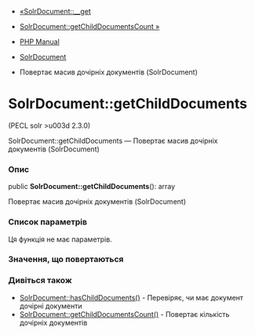 - [«SolrDocument::\_\_get](solrdocument.get.md)
- [SolrDocument::getChildDocumentsCount
»](solrdocument.getchilddocumentscount.md)

- [PHP Manual](index.md)
- [SolrDocument](class.solrdocument.md)
- Повертає масив дочірніх документів (SolrDocument)

# SolrDocument::getChildDocuments

(PECL solr \>u003d 2.3.0)

SolrDocument::getChildDocuments — Повертає масив дочірніх документів
(SolrDocument)

### Опис

public **SolrDocument::getChildDocuments**(): array

Повертає масив дочірніх документів (SolrDocument)

### Список параметрів

Ця функція не має параметрів.

### Значення, що повертаються

### Дивіться також

- [SolrDocument::hasChildDocuments()](solrdocument.haschilddocuments.md) -
Перевіряє, чи має документ дочірні документи
- [SolrDocument::getChildDocumentsCount()](solrdocument.getchilddocumentscount.md) -
Повертає кількість дочірніх документів

